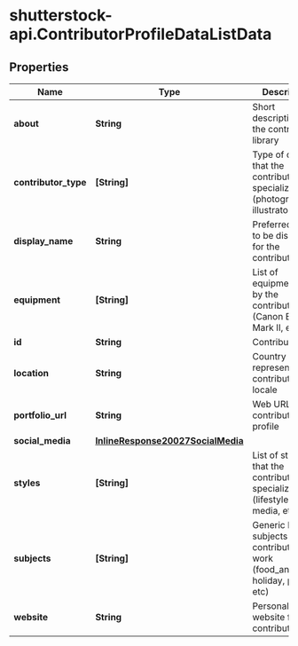 # shutterstock-api.ContributorProfileDataListData

## Properties
Name | Type | Description | Notes
------------ | ------------- | ------------- | -------------
**about** | **String** | Short description of the contributors' library | [optional] 
**contributor_type** | **[String]** | Type of content that the contributor specializes in (photographer, illustrator, etc) | [optional] 
**display_name** | **String** | Preferred name to be displayed for the contributor | [optional] 
**equipment** | **[String]** | List of equipment used by the contributor (Canon EOS 5D Mark II, etc) | [optional] 
**id** | **String** | Contributor ID | 
**location** | **String** | Country code representing the contributor's locale | [optional] 
**portfolio_url** | **String** | Web URL for the contributors' profile | [optional] 
**social_media** | [**InlineResponse20027SocialMedia**](InlineResponse20027SocialMedia.md) |  | [optional] 
**styles** | **[String]** | List of styles that the contributor specializes in (lifestyle, mixed media, etc) | [optional] 
**subjects** | **[String]** | Generic list of subjects for contributors' work (food_and_drink, holiday, people, etc) | [optional] 
**website** | **String** | Personal website for the contributor | [optional] 


